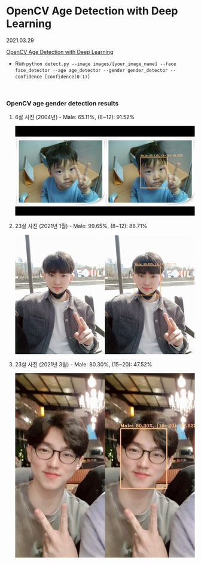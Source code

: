 # OpenCV Age Detection with Deep Learning

2021.03.29

[OpenCV Age Detection with Deep Learning](https://www.pyimagesearch.com/2020/04/13/opencv-age-detection-with-deep-learning/)

* Run `python detect.py --image images/[your_image_name] --face face_detector --age age_detector --gender gender_detector --confidence [confidence(0-1)]`

<br>

### OpenCV age gender detection results

1. 6살 사진 (2004년) - Male: 65.11%, (8~12): 91.52%

   ![result01](https://github.com/hyunmin0317/OpenCV_Study/blob/master/AgeGenderDetector/Github/result01.jpg?raw=true)

2. 23살 사진 (2021년 1월) - Male: 99.65%, (8~12): 88.71%

   ![result02](https://github.com/hyunmin0317/OpenCV_Study/blob/master/AgeGenderDetector/Github/result02.jpg?raw=true)

3. 23살 사진 (2021년 3월) - Male: 80.30%, (15~20): 47.52%

   ![result03](https://github.com/hyunmin0317/OpenCV_Study/blob/master/AgeGenderDetector/Github/result03.jpg?raw=true)